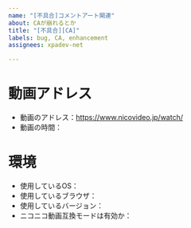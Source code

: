 ```yaml
---
name: "[不具合]コメントアート関連"
about: CAが崩れるとか
title: "[不具合][CA]"
labels: bug, CA, enhancement
assignees: xpadev-net

---
```


# 動画アドレス 
- 動画のアドレス：https://www.nicovideo.jp/watch/
- 動画の時間：

# 環境
- 使用しているOS：
- 使用しているブラウザ：
- 使用しているバージョン：
- ニコニコ動画互換モードは有効か：
